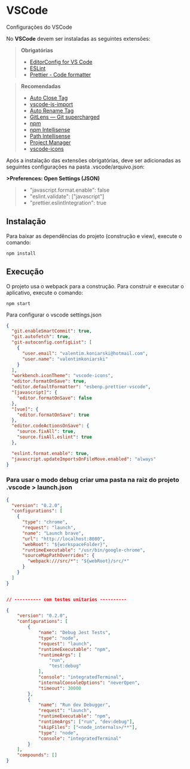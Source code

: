 # VSCode
Configurações do VSCode


No **VSCode** devem ser instaladas as seguintes extensões:
> **Obrigatórias**
> - [EditorConfig for VS Code](https://marketplace.visualstudio.com/items?itemName=EditorConfig.EditorConfig)
> - [ESLint](https://marketplace.visualstudio.com/items?itemName=dbaeumer.vscode-eslint)
> - [Prettier - Code formatter](https://marketplace.visualstudio.com/items?itemName=esbenp.prettier-vscode)

> **Recomendadas**
> - [Auto Close Tag](https://marketplace.visualstudio.com/items?itemName=formulahendry.auto-close-tag)
> - [vscode-js-import](https://marketplace.visualstudio.com/items?itemName=wangtao0101.vscode-js-import)
> - [Auto Rename Tag](https://marketplace.visualstudio.com/items?itemName=formulahendry.auto-rename-tag)
> - [GitLens — Git supercharged](https://marketplace.visualstudio.com/items?itemName=eamodio.gitlens)
> - [npm](https://marketplace.visualstudio.com/items?itemName=eg2.vscode-npm-script)
> - [npm Intellisense](https://marketplace.visualstudio.com/items?itemName=christian-kohler.npm-intellisense)
> - [Path Intellisense](https://marketplace.visualstudio.com/items?itemName=christian-kohler.path-intellisense)
> - [Project Manager](https://marketplace.visualstudio.com/items?itemName=alefragnani.project-manager)
> - [vscode-icons](https://marketplace.visualstudio.com/items?itemName=robertohuertasm.vscode-icons)


Após a instalação das extensões obrigatórias, deve ser adicionadas as seguintes configurações na pasta .vscode/arquivo.json:

**>Preferences: Open Settings (JSON)**

> - "javascript.format.enable": false
> - "eslint.validate": ["javascript"]
> - "prettier.eslintIntegration": true

## Instalação

Para baixar as dependências do projeto (construção e view), execute o comando:

```
npm install
```


## Execução

O projeto usa o webpack para a construção.
Para construir e executar o aplicativo, execute o comando:

```
npm start
```


Para configurar o vscode settings.json
```json
{
  "git.enableSmartCommit": true,
  "git.autofetch": true,
  "git-autoconfig.configList": [
    {
      "user.email": "valentim.koniarski@hotmail.com",
      "user.name": "valentimkoniarski"
    }
  ],
  "workbench.iconTheme": "vscode-icons",
  "editor.formatOnSave": true,
  "editor.defaultFormatter": "esbenp.prettier-vscode",
  "[javascript]": {
    "editor.formatOnSave": false
  },
  "[vue]": {
    "editor.formatOnSave": true
  },
  "editor.codeActionsOnSave": {
    "source.fixAll": true,
    "source.fixAll.eslint": true
  },

  "eslint.format.enable": true,
  "javascript.updateImportsOnFileMove.enabled": "always"
}
```

### Para usar o modo debug criar uma pasta na raiz do projeto .vscode > launch.json
```json
{
  "version": "0.2.0",
  "configurations": [
    {
      "type": "chrome",
      "request": "launch",
      "name": "Launch brave",
      "url": "http://localhost:8080",
      "webRoot": "${workspaceFolder}",
      "runtimeExecutable": "/usr/bin/google-chrome",
      "sourceMapPathOverrides": {
        "webpack:///src/*": "${webRoot}/src/*"
      }
    }
  ]
}


// ---------- com testes unitarios ----------

{
	"version": "0.2.0",
	"configurations": [
		{
            "name": "Debug Jest Tests",
            "type": "node",
            "request": "launch",
            "runtimeExecutable": "npm",
            "runtimeArgs": [
                "run",
                "test:debug"
            ],
            "console": "integratedTerminal",
            "internalConsoleOptions": "neverOpen",
            "timeout": 30000
        },
		{
			"name": "Run dev Debugger",
			"request": "launch",
			"runtimeExecutable": "npm",
			"runtimeArgs": ["run", "dev:debug"],
			"skipFiles": ["<node_internals>/**"],
			"type": "node",
			"console": "integratedTerminal"
		}
	],
	"compounds": []
}

```

